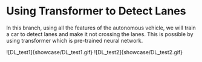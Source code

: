 # Using Transformer to Detect Lanes

In this branch, using all the features of the autonomous vehicle, we will train a car to detect lanes and make it not crossing the lanes. This is possible by using transformer which is pre-trained neural network. 

![DL_test1]{showcase/DL_test1.gif}
![DL_test2]{showcase/DL_test2.gif}
